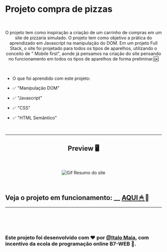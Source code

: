 


<h1> Projeto compra de pizzas </h1>

<br>


 
   <p align="center">
      O projeto tem como inspiração a criação de um carrinho de compras em um site de pizzaria simulado. O projeto tem como objetivo a prática do aprendizado em Javascript na manipulação do DOM. Em um projeto Full Stack, o site foi projetado para todos os tipos de aparelhos, utilizando o conceito de " Mobile first", aonde já pensamos na criação do site pensando no funcionamento em todos os tipos de aparelhos de forma preliminar.🆗
   </p>


<br>

- O que foi aprendido com este projeto:

- ✅ "Manipulação DOM" 
- ✅ "Javascript" 
- ✅ "CSS" 
- ✅ "HTML Semântico" 

<br>

---

<h2 align="center">Preview 🖥️</h2>

<br>

   <p align="center">
      <img src="./images/Animação.gif"  alt="Gif Resumo do site"/>
   </p>

<br>

  <h2> Veja o projeto em funcionamento: __ <a href="https://italo-maia.github.io/projeto-site-compra-de-pizzas/" target="_blank">AQUI 🖱 </a> 🍕</h2>

---

<br>
<br>
<br>

### Este projeto foi desenvolvido com ❤️ por **[@Italo Maia](https://www.linkedin.com/in/italo-barbosa-maia-8b98b822a/)**, com incentivo da ecola de programação online **B7-WEB** 💜. <br>


